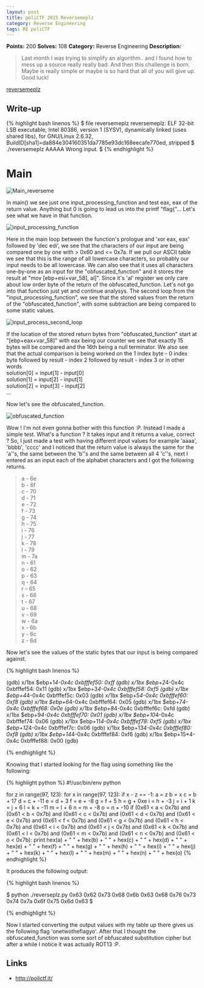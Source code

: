 ```yaml
---
layout: post
title: poliCTF 2015 Reversemeplz
category: Reverse Engineering
tags: RE poliCTF
---
```


**Points:** 200
**Solves:** 108
**Category:** Reverse Engineering
**Description:**

> Last month I was trying to simplify an algorithm.. and I found how to mess up a source really really bad. And then this challenge is born. Maybe is really simple or maybe is so hard that all of you will give up. Good luck!

[reversemeplz]({{site.url}}/assets/reversemeplz)

## Write-up

{% highlight bash linenos %}
$ file reversemeplz 
reversemeplz: ELF 32-bit LSB  executable, Intel 80386, version 1 (SYSV), dynamically linked (uses shared libs), for GNU/Linux 2.6.32, BuildID[sha1]=da884e304160351da7785e93dc168eecafe770ed, stripped
$ ./reversemeplz 
AAAAA
Wrong input.
$ 
{% endhighlight %}

# Main

![Main_reverseme]({{site.url}}/assets/Main_reverseme.png)

In main() we see just one input_processing_function and test eax, eax of the return value. Anything but 0 is going to lead us into the
printf "flag{"... Let's see what we have in that function.

![input_processing_function]({{site.url}}/assets/input_processing_function.png)

Here in the main loop between the function's prologue and 'xor eax, eax' followed by 'dec edi', we see that the characters
of our input are being compared one by one with > 0x60 and <= 0x7a. If we pull our ASCII table we see that this is the range of all
lowercase characters, so probably our input needs to be all lowercase. We can also see that it uses all characters one-by-one as
an input for the "obfuscated_function" and it stores the result at "mov	[ebp+esi+var_58], al]". Since it's 'al' register
we only care about low order byte of the return of the obfuscated_function. Let's not go into that function just yet and continue analysys.
The second loop from the "input_processing_function", we see that the stored values from the return of the "obfuscated_function",
with some subtraction are being compared to some static values.

![input_process_second_loop]({{site.url}}/assets/input_process_second_loop.png)

If the location of the stored return bytes from "obfuscated_function" start at "[ebp+eax+var_58]" with eax being our counter we see that
exactly 15 bytes will be compared and the 16th being a null terminator. We also see that the actual comparison is being worked on the 1 index byte - 0 index byte
followed by result - index 2 followed by result - index 3 or in other words   
solution[0] = input[1] - input[0]   
solution[1] = input[2] - input[1]   
solution[2] = input[3] - input[2]   
...

Now let's see the obfuscated_function.

![obfuscated_function]({{site.url}}/assets/obfuscated_function.png)

Wow ! I'm not even gonna bother with this function :P. Instead I made a simple test. What's a function ? It takes input and it returns a value, correct ?
So, I just made a test with having different input values for example 'aaaa', 'bbbb', 'cccc' and I noticed that the return value is always the same for the 'a''s, the same between the 'b''s and
the same between all 4 'c''s, next I entered as an input each of the alphabet characters and I got the following returns.

> a - 6e   
> b - 6f   
> c - 70   
> d - 71   
> e - 72   
> f - 73   
> g - 74   
> h - 75   
> i - 76   
> j - 77   
> k - 78   
> l - 79   
> m - 7a   
> n - 61  
> o - 62  
> p - 63  
> q - 64  
> r - 65  
> s - 66  
> t - 67  
> u - 68  
> v - 69  
> w - 6a  
> x - 6b  
> y - 6c  
> z - 6d  

Now let's see the values of the static bytes that our input is being compared against.

{% highlight bash linenos %}

(gdb) x/1bx $ebp+1*4-0x4c
0xbfffef50:	0xff
(gdb) x/1bx $ebp+2*4-0x4c
0xbfffef54:	0x11
(gdb) x/1bx $ebp+3*4-0x4c
0xbfffef58:	0xf5
(gdb) x/1bx $ebp+4*4-0x4c
0xbfffef5c:	0x03
(gdb) x/1bx $ebp+5*4-0x4c
0xbfffef60:	0xf8
(gdb) x/1bx $ebp+6*4-0x4c
0xbfffef64:	0x05
(gdb) x/1bx $ebp+7*4-0x4c
0xbfffef68:	0x0e
(gdb) x/1bx $ebp+8*4-0x4c
0xbfffef6c:	0xfd
(gdb) x/1bx $ebp+9*4-0x4c
0xbfffef70:	0x01
(gdb) x/1bx $ebp+10*4-0x4c
0xbfffef74:	0x06
(gdb) x/1bx $ebp+11*4-0x4c
0xbfffef78:	0xf5
(gdb) x/1bx $ebp+12*4-0x4c
0xbfffef7c:	0x06
(gdb) x/1bx $ebp+13*4-0x4c
0xbfffef80:	0xf8
(gdb) x/1bx $ebp+14*4-0x4c
0xbfffef84:	0xf6
(gdb) x/1bx $ebp+15*4-0x4c
0xbfffef88:	0x00
(gdb) 

{% endhighlight %}

Knowing that I started looking for the flag using something like the following:

{% highlight python %}
#!/usr/bin/env python

for z in range(97, 123):
	for x in range(97, 123):
		if x - z == -1:
			a = z
			b = x
			c = b + 17
			d = c + -11
			e = d + 3
			f = e + -8
			g = f + 5
			h = g + 0xe
			i = h + -3
			j = i + 1
			k = j + 6
			l = k + -11
			m = l + 6
			n = m + -8
			o = n + -10
			if (0x61 < a < 0x7b) and (0x61 < b < 0x7b) and (0x61 < c < 0x7b) and (0x61 < d < 0x7b) and (0x61 < e < 0x7b) and (0x61 < f < 0x7b) and (0x61 < g < 0x7b) and (0x61 < h < 0x7b) and (0x61 < i < 0x7b) and (0x61 < j < 0x7b) and (0x61 < k < 0x7b) and (0x61 < l < 0x7b) and (0x61 < m < 0x7b) and (0x61 < n < 0x7b) and (0x61 < o < 0x7b):
				print hex(a) + " " + hex(b) + " " + hex(c) + " " + hex(d) + " " + hex(e) + " " + hex(f) + " " + hex(g) + " " + hex(h) + " " + hex(i) + " " + hex(j) + " " + hex(k) + " " + hex(l) + " " + hex(m) + " " + hex(n) + " " + hex(o)
{% endhighlight %}

It produces the following output:

{% highlight bash linenos %}

$ python ./reverseplz.py 
0x63 0x62 0x73 0x68 0x6b 0x63 0x68 0x76 0x73 0x74 0x7a 0x6f 0x75 0x6d 0x63
$ 

{% endhighlight %}

Now I started converting the output values with my table up there gives us the following flag 'onetwotheflagyo'.
After that I thought the obfuscated_function was some sort of obfuscated substitution cipher but after a while I notice it was actually ROT13 :P.

## Links

* <http://polictf.it/>
